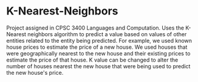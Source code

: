 # K-Nearest-Neighbors
Project assigned in CPSC 3400 Languages and Computation. Uses the K-Nearest neighbors algorithm to predict a value based on values of other entities related to the entity being predicted. For example, we used known house prices to estimate the price of a new house. We used houses that were geographically nearest to the new house and their existing prices to estimate the price of that house. K value can be changed to alter the number of houses nearest the new house that were being used to predict the new house's price.
